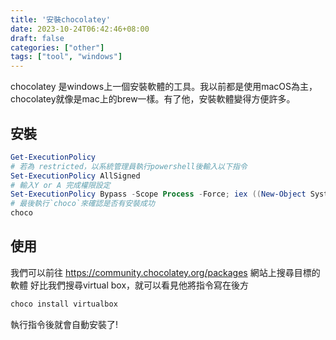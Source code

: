 ```yaml
---
title: '安裝chocolatey'
date: 2023-10-24T06:42:46+08:00
draft: false
categories: ["other"]
tags: ["tool", "windows"]
---
```


chocolatey 是windows上一個安裝軟體的工具。我以前都是使用macOS為主，chocolatey就像是mac上的brew一樣。有了他，安裝軟體變得方便許多。

## 安裝

```powershell
Get-ExecutionPolicy
# 若為 restricted，以系統管理員執行powershell後輸入以下指令
Set-ExecutionPolicy AllSigned
# 輸入Y or A 完成權限設定
Set-ExecutionPolicy Bypass -Scope Process -Force; iex ((New-Object System.Net.WebClient).DownloadString('https://chocolatey.org/install.ps1'))
# 最後執行`choco`來確認是否有安裝成功
choco
```

## 使用
我們可以前往 https://community.chocolatey.org/packages 網站上搜尋目標的軟體
好比我們搜尋virtual box，就可以看見他將指令寫在後方 
```powershell
choco install virtualbox
```
執行指令後就會自動安裝了!